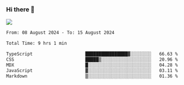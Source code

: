 ### Hi there 👋️

![](https://komarev.com/ghpvc/?username=Loner1024)

<!--START_SECTION:waka-->

```txt
From: 08 August 2024 - To: 15 August 2024

Total Time: 9 hrs 1 min

TypeScript                    ████████████████▓░░░░░░░░   66.63 %
CSS                           █████▒░░░░░░░░░░░░░░░░░░░   20.96 %
MDX                           █░░░░░░░░░░░░░░░░░░░░░░░░   04.28 %
JavaScript                    ▓░░░░░░░░░░░░░░░░░░░░░░░░   03.11 %
Markdown                      ▒░░░░░░░░░░░░░░░░░░░░░░░░   01.36 %
```

<!--END_SECTION:waka-->



